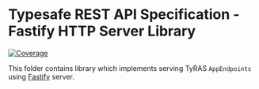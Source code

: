 # Typesafe REST API Specification - Fastify HTTP Server Library

[![Coverage](https://codecov.io/gh/ty-ras/server-fastify/branch/main/graph/badge.svg?flag=server)](https://codecov.io/gh/ty-ras/server-fastify)

This folder contains library which implements serving TyRAS `AppEndpoints` using [Fastify](https://koajs.com) server.
